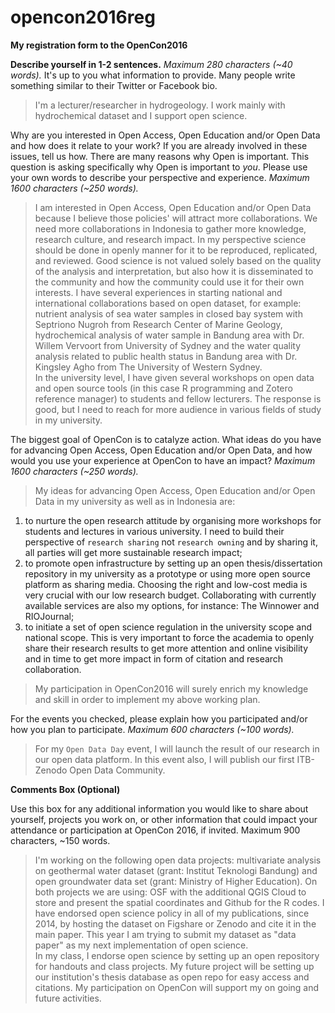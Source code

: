 # opencon2016reg

__My registration form to the OpenCon2016__

__Describe yourself in 1-2 sentences.__
_Maximum 280 characters (~40 words)._ It's up to you what information to provide. Many people write something similar to their Twitter or Facebook bio.

>I'm a lecturer/researcher in hydrogeology. I work mainly with hydrochemical dataset and I support open science.

Why are you interested in Open Access, Open Education and/or Open Data and how does it relate to your work? If you are already involved in these issues, tell us how. There are many reasons why Open is important. This question is asking specifically why Open is important to *you*. Please use your own words to describe your perspective and experience. _Maximum 1600 characters (~250 words)._

>I am interested in Open Access, Open Education and/or Open Data because I believe those policies' will attract more collaborations. We need more collaborations in Indonesia to gather more knowledge, research culture, and research impact. In my perspective science should be done in openly manner for it to be reproduced, replicated, and reviewed. Good science is not valued  solely based on the quality of the analysis and interpretation, but also how it is disseminated to the community and how the community could use it for their own interests. 
>I have several experiences in starting national and international collaborations based on open dataset, for example: nutrient analysis of sea water samples in closed bay system with Septriono Nugroh from Research Center of Marine Geology, hydrochemical analysis of water sample in Bandung area with Dr. Willem Vervoort from University of Sydney and the water quality analysis related to public health status in Bandung area with Dr. Kingsley Agho from The University of Western Sydney.    
>In the university level, I have given several workshops on open data and open source tools (in this case R programming and Zotero reference manager) to students and fellow lecturers. The response is good, but I need to reach for more audience in various fields of study in my university. 

The biggest goal of OpenCon is to catalyze action. What ideas do you have for advancing Open Access, Open Education and/or Open Data, and how would you use your experience at OpenCon to have an impact? _Maximum 1600 characters (~250 words)._

>My ideas for advancing Open Access, Open Education and/or Open Data in my university as well as in Indonesia are: 
1. to nurture the open research attitude by organising more workshops for students and lectures in various university. I need to build their perspective of `research sharing` not `research owning` and by sharing it, all parties will get more sustainable research impact; 
2. to promote open infrastructure by setting up an open thesis/dissertation repository in my university as a prototype or using more open source platform as sharing media. Choosing the right and low-cost media is very crucial with our low research budget. Collaborating with currently available services are also my options, for instance: The Winnower and RIOJournal; 
3. to initiate a set of open science regulation in the university scope and national scope. This is very important to force the academia to openly share their research results to get more attention and online visibility and in time to get more impact in form of citation and research collaboration.  

>My participation in OpenCon2016 will surely enrich my knowledge and skill in order to implement my above working plan. 

For the events you checked, please explain how you participated and/or how you plan to participate. _Maximum 600 characters (~100 words)._

>For my `Open Data Day` event, I will launch the result of our research in our open data platform. In this event also, I will publish our first ITB-Zenodo Open Data Community.    

__Comments Box (Optional)__

Use this box for any additional information you would like to share about yourself, projects you work on, or other information that could impact your attendance or participation at OpenCon 2016, if invited. Maximum 900 characters, ~150 words.

> I'm working on the following open data projects: multivariate analysis on geothermal water dataset (grant: Institut Teknologi Bandung) and open groundwater data set (grant: Ministry of Higher Education). On both projects we are using: OSF with the additional QGIS Cloud  to store and present the spatial coordinates and Github for the R codes.
> I have endorsed open science policy in all of my publications, since 2014, by hosting the dataset on Figshare or Zenodo and cite it in the main paper. This year I am trying to submit my dataset as "data paper" as my next implementation of open science.   
> In my class, I endorse open science by setting up an open repository for handouts and class projects.
> My future project will be setting up our institution's thesis database as open repo for easy access and citations.
> My participation on OpenCon will support my on going and future activities.


